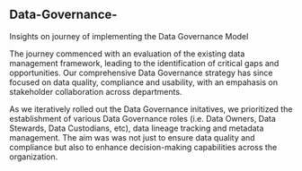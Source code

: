 ## Data-Governance-
Insights on journey of implementing the Data Governance Model

The journey commenced with an evaluation of the existing data management framework, leading to the identification of critical gaps and opportunities. 
Our comprehensive Data Governance strategy has since focused on data quality, compliance and usability, with an empahasis on stakeholder collaboration across departments. 

As we iteratively rolled out the Data Governance initatives, we prioritized the establishment of various Data Governance roles (i.e. Data Owners, Data Stewards, Data Custodians, etc), data lineage tracking and metadata management. The aim was was not just to ensure data quality and compliance but also to enhance decision-making capabilities across the organization. 

